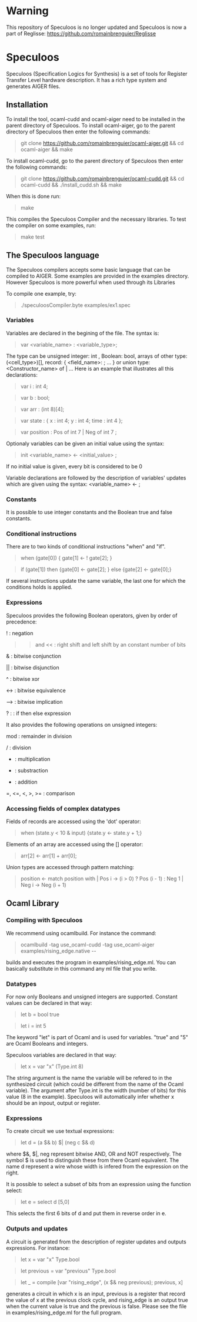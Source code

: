 
# Warning

This repository of Speculoos is no longer updated and Speculoos is now
a part of Reglisse: https://github.com/romainbrenguier/Reglisse


# Speculoos

Speculoos (Specification Logics for Synthesis) is a set of tools for Register Transfer Level hardware description.
It has a rich type system and generates AIGER files.

## Installation

To install the tool, ocaml-cudd and ocaml-aiger need to be installed in the parent directory of Speculoos.
To install ocaml-aiger, go to the parent directory of Speculoos then enter the following commands:
> git clone https://github.com/romainbrenguier/ocaml-aiger.git
> && cd ocaml-aiger 
> && make


To install ocaml-cudd, go to the parent directory of Speculoos then enter the following commands:
> git clone https://github.com/romainbrenguier/ocaml-cudd.git
> && cd ocaml-cudd
> && ./install_cudd.sh
> && make

When this is done run:
> make

This compiles the Speculoos Compiler and the necessary libraries.
To test the compiler on some examples, run:

> make test

## The Speculoos language
The Speculoos compilers accepts some basic language that can be compiled to AIGER.
Some examples are provided in the examples directory.
However Speculoos is more powerful when used through its Libraries

To compile one example, try:
> ./speculoosCompiler.byte examples/ex1.spec

### Variables 
Variables are declared in the begining of the file.
The syntax is:
> var <variable_name> : <variable_type>;

The type can be unsigned integer: int <width>, Boolean: bool, arrays of other type: (<cell_type>)[<size>], record: { <field_name>: <type> ; ... } or union type: <Constructor_name> of <type> | ...
Here is an example that illustrates all this declarations:

> var i : int 4;

> var b : bool;

> var arr : (int 8)[4];

> var state : { x : int 4; y : int 4; time : int 4 };

> var position : Pos of int 7 | Neg of int 7 ;

Optionaly variables can be given an initial value using the syntax:
> init <variable_name> <- <initial_value> ;

If no initial value is given, every bit is considered to be 0

Variable declarations are followed by the description of variables' updates which are given using the syntax: <variable_name> <- <expression>;

### Constants

It is possible to use integer constants and the Boolean true and false constants.


### Conditional instructions

There are to two kinds of conditional instructions "when" and "if".

> when (gate[0]) { gate[1] <- ! gate[2]; } 

> if (gate[1]) then {gate[0] <- gate[2]; } else {gate[2] <- gate[0];}

If several instructions update the same variable, the last one for which the conditions holds is applied.

### Expressions

Speculoos provides the following Boolean operators, given by order of precedence:

! : negation
 
>> and << : right shift and left shift by an constant number of bits

 & : bitwise conjunction

|| : bitwise disjunction

^ : bitwise xor

<-> : bitwise equivalence
 
--> : bitwise implication

? : : if then else expression


It also provides the following operations on unsigned integers:

mod : remainder in division

/ : division

* : multiplication

- : substraction

+ : addition

=, <=, <, >, >= : comparison



### Accessing fields of complex datatypes

Fields of records are accessed using the 'dot' operator:
> when (state.y < 10 & input) {state.y <- state.y + 1;} 

Elements of an array are accessed using the [] operator: 
> arr[2] <- arr[1] + arr[0];

Union types are accessed through pattern matching:
> position <- match position with
    | Pos i -> (i > 0) ? Pos (i - 1) : Neg 1
    | Neg i -> Neg (i + 1)



## Ocaml Library
### Compiling with Speculoos

We recommend using ocamlbuild. For instance the command:
> ocamlbuild -tag use_ocaml-cudd -tag use_ocaml-aiger examples/rising_edge.native --

builds and executes the program in examples/rising_edge.ml.
You can basically substitute in this command any ml file that you write.

### Datatypes

For now only Booleans and unsigned integers are supported.
Constant values can be declared in that way:
> let b = bool true

> let i = int 5

The keyword "let" is part of Ocaml and is used for variables.
"true" and "5" are Ocaml Booleans and integers.

Speculoos variables are declared in that way:
> let x = var "x" (Type.int 8)

The string argument is the name the variable will be refered to in the synthesized circuit (which could be different from the name of the Ocaml variable).
The argument after Type.int is the width (number of bits) for this value (8 in the example).
Speculoos will automatically infer whether x should be an inpout, output or register.


### Expressions

To create circuit we use textual expressions:
> let d = (a $& b) $| (neg c $& d)

where $&, $|, neg represent bitwise AND, OR and NOT respectively.
The symbol $ is used to distinguish these from there Ocaml equivalent.
The name d represent a wire whose width is infered from the expression on the right.

It is possible to select a subset of bits from an expression using the function select:
> let e = select d [5,0]

This selects the first 6 bits of d and put them in reverse order in e.

### Outputs and updates

A circuit is generated from the description of register updates and outputs expressions.
For instance:
> let x = var "x" Type.bool 

> let previous = var "previous" Type.bool 

> let _ = compile [var "rising_edge", (x $& neg previous); previous, x]

generates a circuit in which x is an input, previous is a register that record the value of x at the previous clock cycle, and rising_edge is an output true when the current value is true and the previous is false.
Please see the file in examples/rising_edge.ml for the full program.
